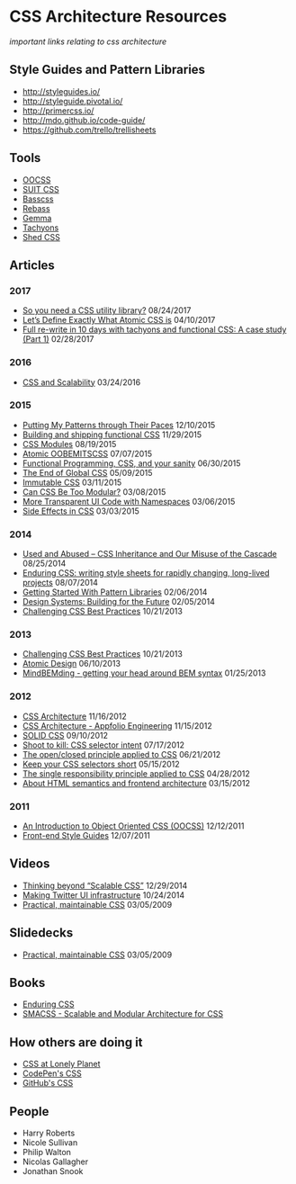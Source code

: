 # CSS Architecture Resources

_important links relating to css architecture_

## Style Guides and Pattern Libraries

- http://styleguides.io/
- http://styleguide.pivotal.io/
- http://primercss.io/
- http://mdo.github.io/code-guide/
- https://github.com/trello/trellisheets

## Tools

- [OOCSS](https://github.com/stubbornella/oocss)
- [SUIT CSS](https://suitcss.github.io/)
- [Basscss](http://www.basscss.com/)
- [Rebass](http://jxnblk.com/rebass/)
- [Gemma](https://github.com/colepeters/gemma)
- [Tachyons](http://tachyons.io/)
- [Shed CSS](http://tedconf.github.io/shed-css/)

## Articles

### 2017

- [So you need a CSS utility library?](https://css-tricks.com/need-css-utility-library/) 08/24/2017
- [Let’s Define Exactly What Atomic CSS is](https://css-tricks.com/lets-define-exactly-atomic-css/) 04/10/2017
- [Full re-write in 10 days with tachyons and functional CSS: A case study (Part 1)](https://hackernoon.com/full-re-write-with-tachyons-and-functional-css-a-case-study-part-1-635ccb5fb00b) 02/28/2017


### 2016

- [CSS and Scalability](http://mrmrs.io/writing/2016/03/24/scalable-css/) 03/24/2016


### 2015

- [Putting My Patterns through Their Paces](https://24ways.org/2015/putting-my-patterns-through-their-paces/) 12/10/2015
- [Building and shipping functional CSS](https://blog.colepeters.com/building-and-shipping-functional-css/) 11/29/2015
- [CSS Modules](http://glenmaddern.com/articles/css-modules) 08/19/2015
- [Atomic OOBEMITSCSS](http://www.sitepoint.com/atomic-oobemitscss/) 07/07/2015
- [Functional Programming, CSS, and your sanity](http://www.jon.gold/2015/07/functional-css/) 06/30/2015
- [The End of Global CSS](https://medium.com/seek-ui-engineering/the-end-of-global-css-90d2a4a06284) 05/09/2015
- [Immutable CSS](http://csswizardry.com/2015/03/immutable-css/) 03/11/2015
- [Can CSS Be Too Modular?](http://csswizardry.com/2015/03/can-css-be-too-modular/) 03/08/2015
- [More Transparent UI Code with Namespaces](http://csswizardry.com/2015/03/more-transparent-ui-code-with-namespaces/) 03/06/2015
- [Side Effects in CSS](http://philipwalton.com/articles/side-effects-in-css/) 03/03/2015

### 2014

- [Used and Abused – CSS Inheritance and Our Misuse of the Cascade](https://www.phase2technology.com/blog/used-and-abused-css-inheritance-and-our-misuse-of-the-cascade/) 08/25/2014
- [Enduring CSS: writing style sheets for rapidly changing, long-lived projects](http://benfrain.com/enduring-css-writing-style-sheets-rapidly-changing-long-lived-projects) 08/07/2014
- [Getting Started With Pattern Libraries](http://alistapart.com/blog/post/getting-started-with-pattern-libraries/) 02/06/2014
- [Design Systems: Building for the Future](https://css-tricks.com/design-systems-building-future/) 02/05/2014
- [Challenging CSS Best Practices](https://www.smashingmagazine.com/2013/10/challenging-css-best-practices-atomic-approach/) 10/21/2013

### 2013

- [Challenging CSS Best Practices](https://www.smashingmagazine.com/2013/10/challenging-css-best-practices-atomic-approach/) 10/21/2013
- [Atomic Design](http://bradfrostweb.com/blog/post/atomic-web-design/) 06/10/2013
- [MindBEMding - getting your head around BEM syntax](http://csswizardry.com/2013/01/mindbemding-getting-your-head-round-bem-syntax/) 01/25/2013

### 2012

- [CSS Architecture](http://philipwalton.com/articles/css-architecture/) 11/16/2012
- [CSS Architecture - Appfolio Engineering](http://engineering.appfolio.com/2012/11/16/css-architecture/) 11/15/2012
- [SOLID CSS](http://blog.millermedeiros.com/solid-css/) 09/10/2012
- [Shoot to kill: CSS selector intent](http://csswizardry.com/2012/07/shoot-to-kill-css-selector-intent/) 07/17/2012
- [The open/closed principle applied to CSS](http://csswizardry.com/2012/06/the-open-closed-principle-applied-to-css/) 06/21/2012
- [Keep your CSS selectors short](http://csswizardry.com/2012/05/keep-your-css-selectors-short/) 05/15/2012
- [The single responsibility principle applied to CSS](http://csswizardry.com/2012/04/the-single-responsibility-principle-applied-to-css/) 04/28/2012
- [About HTML semantics and frontend architecture](http://nicolasgallagher.com/about-html-semantics-front-end-architecture/) 03/15/2012

### 2011

- [An Introduction to Object Oriented CSS (OOCSS)](http://www.smashingmagazine.com/2011/12/12/an-introduction-to-object-oriented-css-oocss/) 12/12/2011
- [Front-end Style Guides](https://24ways.org/2011/front-end-style-guides/) 12/07/2011

## Videos

- [Thinking beyond “Scalable CSS”](https://www.youtube.com/watch?v=L8w3v9m6G04) 12/29/2014
- [Making Twitter UI infrastructure](https://vimeo.com/109918301) 10/24/2014
- [Practical, maintainable CSS](https://vimeo.com/3493226) 03/05/2009

## Slidedecks

- [Practical, maintainable CSS](http://www.slideshare.net/nataliedowne/practical-maintainable-css) 03/05/2009

## Books

- [Enduring CSS](http://ecss.io/)
- [SMACSS - Scalable and Modular Architecture for CSS](https://smacss.com/book)

## How others are doing it

- [CSS at Lonely Planet](http://ianfeather.co.uk/css-at-lonely-planet/)
- [CodePen's CSS](http://codepen.io/chriscoyier/post/codepens-css)
- [GitHub's CSS](http://markdotto.com/2014/07/23/githubs-css/)

## People

- Harry Roberts
- Nicole Sullivan
- Philip Walton
- Nicolas Gallagher
- Jonathan Snook

